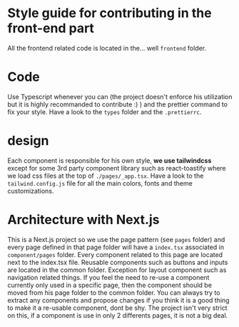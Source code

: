 # Style guide for contributing in the front-end part

All the frontend related code is located in the... well `frontend` folder.

# Code

Use Typescript whenever you can (the project doesn't enforce his utilization but it is highly recommanded to contribute :) ) and the prettier command to fix your style.
Have a look to the `types` folder and the `.prettierrc`.

# design

Each component is responsible for his own style, **we use tailwindcss** except for some 3rd party component library such as react-toastify where we load css files at the top of `./pages/_app.tsx`.
Have a look to the `tailwind.config.js` file for all the main colors, fonts and theme customizations.

# Architecture with Next.js

This is a Next.js project so we use the page pattern (see `pages` folder) and every page defined in that page folder will have a `index.tsx` associated in `component/pages` folder. Every component related to this page are located next to the index.tsx file.
Reusable components such as buttons and inputs are located in the common folder. Exception for layout component such as navigation related things.
If you feel the need to re-use a component currently only used in a specific page, then the component should be moved from his page folder to the common folder. You can always try to extract any components and propose changes if you think it is a good thing to make it a re-usable component, dont be shy. The project isn't very strict on this, if a component is use in only 2 differents pages, it is not a big deal.
